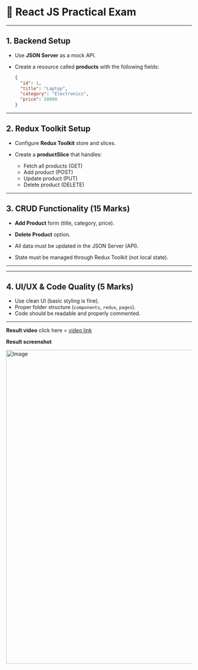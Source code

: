 # 📘 React JS Practical Exam
---

## 1. Backend Setup 

* Use **JSON Server** as a mock API.
* Create a resource called **products** with the following fields:

  ```json
  {
    "id": 1,
    "title": "Laptop",
    "category": "Electronics",
    "price": 50000
  }
  ```

---

## 2. Redux Toolkit Setup 

* Configure **Redux Toolkit** store and slices.
* Create a **productSlice** that handles:

  * Fetch all products (GET)
  * Add product (POST)
  * Update product (PUT)
  * Delete product (DELETE)

---

## 3. CRUD Functionality (15 Marks)

* **Add Product** form (title, category, price).

* **Delete Product** option.
* All data must be updated in the JSON Server (API).
* State must be managed through Redux Toolkit (not local state).

---


---

## 4. UI/UX & Code Quality (5 Marks)

* Use clean UI (basic styling is fine).
* Proper folder structure (`components`, `redux`, `pages`).
* Code should be readable and properly commented.

---


 



**Result video**
click here = <a href ="https://drive.google.com/file/d/1w12RqehCbmwd6LnyyEXkbYIvdbllL8Kw/view?usp=sharing"> video link </a>

**Result screenshot**

<img width="1911" height="851" alt="Image" src="https://github.com/user-attachments/assets/a3e24d13-f642-4b8d-a47f-f8bf92fd599f" />
